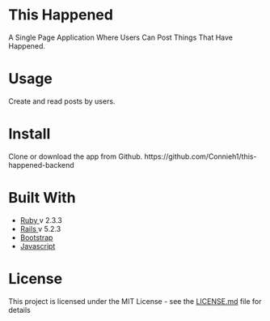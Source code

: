 <h1>This Happened</h1>
A Single Page Application Where Users Can Post Things That Have Happened.

<h1>Usage</h1>
Create and read posts by users.

<h1>Install</h1>
Clone or download the app from Github. https://github.com/Connieh1/this-happened-backend

<h1>Built With</h1>
<ul>
	<li>
		<a href="https://www.ruby-lang.org/en/"> Ruby </a> v 2.3.3
	</li>
	<li>
		<a href="https://github.com/rails/rails"> Rails </a> v 5.2.3
	</li>
	<li>
		<a href="https://getbootstrap.com/"> Bootstrap </a>
	</li>
  <li>
		<a href=""> Javascript </a>
	</li>

</ul>

<h1>License</h1>
This project is licensed under the MIT License - see the <a href="LICENSE.md">LICENSE.md</a> file for details
